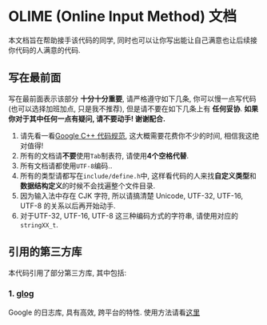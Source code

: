 # OLIME (Online Input Method) 文档

本文档旨在帮助接手该代码的同学, 同时也可以让你写出能让自己满意也让后续接你代码的人满意的代码.


## 写在最前面

写在最前面表示该部分 **十分十分重要**, 请严格遵守如下几条, 你可以慢一点写代码 (也可以选择加班加点, 只是我不推荐), 但是请不要在如下几条上有 **任何妥协**.
**如果你对于其中任何一点有疑问, 请不要动手! 谢谢配合.**

1. 请先看一看[Google C++ 代码规范](http://zh-google-styleguide.readthedocs.org/en/latest/contents/), 这大概需要花费你不少的时间, 相信我这绝对值得!
2. 所有的文档请**不要**使用`Tab`制表符, 请使用**4个空格代替**.
3. 所有文档请都使用`UTF-8`编码..
4. 所有的类型请都写在`include/define.h`中, 这样看代码的人来找**自定义类型**和**数据结构定义**的时候不会找遍整个文件目录.
5. 因为输入法中存在 CJK 字符, 所以请搞清楚 Unicode, UTF-32, UTF-16, UTF-8 的关系以后再开始动手.
6. 对于UTF-32, UTF-16, UTF-8 这三种编码方式的字符串, 请使用对应的`stringXX_t`.


## 引用的第三方库

本代码引用了部分第三方库, 其中包括:

### 1. [glog](https://code.google.com/p/google-glog/)

Google 的日志库, 具有高效, 跨平台的特性. 使用方法请看[这里](http://google-glog.googlecode.com/svn/trunk/doc/glog.html)
